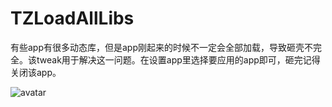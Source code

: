 # TZLoadAllLibs
有些app有很多动态库，但是app刚起来的时候不一定会全部加载，导致砸壳不完全。该tweak用于解决这一问题。在设置app里选择要应用的app即可，砸完记得关闭该app。


![avatar](https://github.com/TozyZuo/TZLoadAllLibs/raw/master/Resources/console.png)